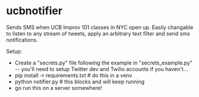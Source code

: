 # ucbnotifier

Sends SMS when UCB Improv 101 classes in NYC open up. Easily changable to listen to any
stream of tweets, apply an arbitrary text filter and send sms notifications.

Setup:
* Create a "secrets.py" file following the example in "secrets_example.py" -- you'll need to setup Twitter dev and Twilio accounts if you haven't...
* pip install -r requirements.txt # do this in a venv
* python notifier.py # this blocks and will keep running
* go run this on a server somewhere!
